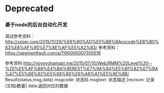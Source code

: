 # Deprecated
### 基于node的后台自动化开发 ###
调试参考资料：http://xzper.com/2015/11/29/%E6%90%AD%E5%BB%BAvscode%E8%B0%83%E8%AF%95%E7%8E%AF%E5%A2%83/
参考资料：https://segmentfault.com/a/1190000007305516

<!--API接口设计-->
参考资料:http://yoyoyohamapi.me/2015/07/10/Web/RMM%20Level%20--%20%E5%AF%B9%E4%BA%8EREST%E7%9A%84%E5%B1%82%E7%BA%A7%E5%88%92%E5%88%86%E6%A8%A1%E5%9E%8B/
Result{status,msg,data}
msgcode: 状态码
msgtext: 状态描述
[recnum: 记录(文档)数量]
data:返回对应的数据
